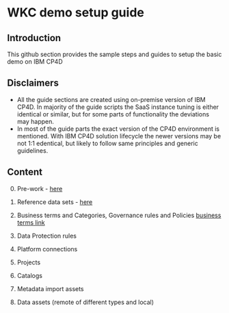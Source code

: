 # WKC demo setup guide

## Introduction

This github section provides the sample steps and guides to setup the basic demo on IBM CP4D

## Disclaimers

- All the guide sections are created using on-premise version of IBM CP4D. In majority of the guide scripts the SaaS instance tuning is either identical or similar, but for some parts of functionality the deviations may happen.
- In most of the guide parts the exact version of the CP4D environment is mentioned. With IBM CP4D solution lifecycle the newer versions may be not 1:1 edentical, but likely to follow same principles and generic guidelines.

## Content

0. Pre-work - [here](/Setup%20WKC%20demo%20environment/Pre-work.md)

1. Reference data sets - [here](/Setup%20WKC%20demo%20environment/Reference%20data/Reference_Data.md)
2. Business terms and Categories, Governance rules and Policies [business terms link](/Setup%20WKC%20demo%20environment/Business%20Terms/Business_terms_upload.md)
3. Data Protection rules
4. Platform connections
5. Projects
6. Catalogs
7. Metadata import assets
8. Data assets (remote of different types and local)
